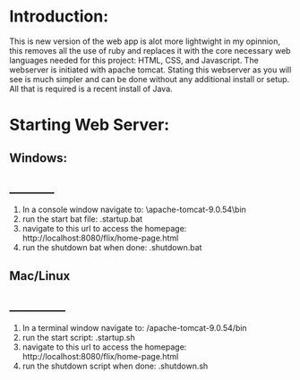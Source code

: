 # Introduction:
This is new version of the web app is alot more lightwight in my opinnion, this removes all the use
of ruby and replaces it with the core necessary web languages needed for this project: HTML, CSS,
and Javascript. The webserver is initiated with apache tomcat. Stating this webserver as you will
see is much simpler and can be done without any additional install or setup. All that is required
is a recent install of Java.

# Starting Web Server:

## Windows:
## ________
1) In a console window navigate to:
	\apache-tomcat-9.0.54\bin
2) run the start bat file:
	.startup.bat
3) navigate to this url to access the homepage:
	http://localhost:8080/flix/home-page.html
4) run the shutdown bat when done:
	.shutdown.bat

## Mac/Linux
## __________
1) In a terminal window navigate to:
	/apache-tomcat-9.0.54/bin
2) run the start script:
	.startup.sh
3) navigate to this url to access the homepage:
	http://localhost:8080/flix/home-page.html
4) run the shutdown script when done:
	.shutdown.sh